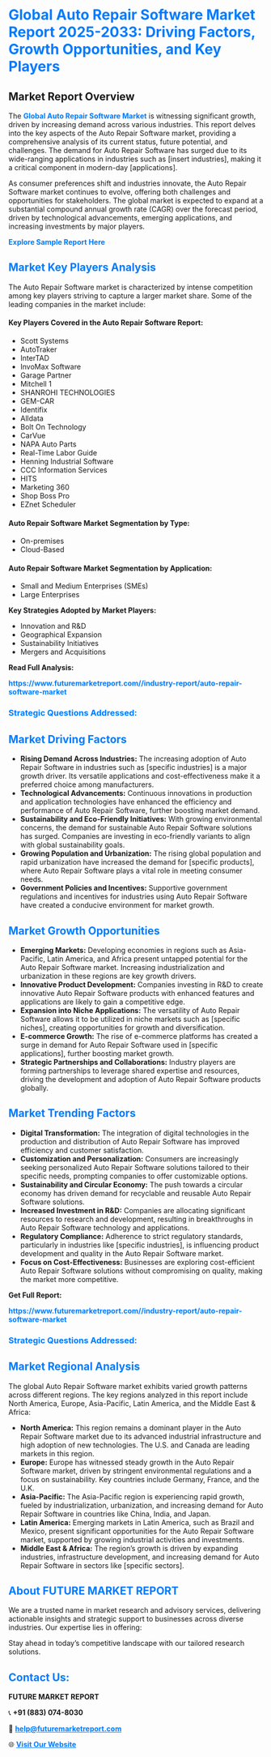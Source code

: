 <h1 style="color: #007BFF;">Global Auto Repair Software Market Report 2025-2033: Driving Factors, Growth Opportunities, and Key Players</h1>

<section id="overview">
<h2>Market Report Overview</h2>
<p>The <a href="https://www.futuremarketreport.com//industry-report/auto-repair-software-market" style="color: #007BFF; text-decoration: none;"><strong>Global Auto Repair Software Market</strong></a> is witnessing significant growth, driven by increasing demand across various industries. This report delves into the key aspects of the Auto Repair Software market, providing a comprehensive analysis of its current status, future potential, and challenges. The demand for Auto Repair Software has surged due to its wide-ranging applications in industries such as [insert industries], making it a critical component in modern-day [applications].</p>
<p>As consumer preferences shift and industries innovate, the Auto Repair Software market continues to evolve, offering both challenges and opportunities for stakeholders. The global market is expected to expand at a substantial compound annual growth rate (CAGR) over the forecast period, driven by technological advancements, emerging applications, and increasing investments by major players.</p>
</section>

<section id="overview">
<p><a href="https://www.futuremarketreport.com//request-sample/reportId=56282" style="color: #007BFF; text-decoration: none;"><strong>Explore Sample Report Here</strong></a></p>
</section>

<section id="key-players">
<h2 style="color: #007BFF;">Market Key Players Analysis</h2>
<p>The Auto Repair Software market is characterized by intense competition among key players striving to capture a larger market share. Some of the leading companies in the market include:</p>
<h4>Key Players Covered in the Auto Repair Software Report:</h4>
<ul><li>Scott Systems</li><li>AutoTraker</li><li>InterTAD</li><li>InvoMax Software</li><li>Garage Partner</li><li>Mitchell 1</li><li>SHANROHI TECHNOLOGIES</li><li>GEM-CAR</li><li>Identifix</li><li>Alldata</li><li>Bolt On Technology</li><li>CarVue</li><li>NAPA Auto Parts</li><li>Real-Time Labor Guide</li><li>Henning Industrial Software</li><li>CCC Information Services</li><li>HITS</li><li>Marketing 360</li><li>Shop Boss Pro</li><li>EZnet Scheduler</li></ul>
<h4>Auto Repair Software Market Segmentation by Type:</h4>
<ul><li>On-premises</li><li>Cloud-Based</li></ul>

<h4>Auto Repair Software Market Segmentation by Application:</h4>
<ul><li>Small and Medium Enterprises (SMEs)</li><li>Large Enterprises</li></ul>
<p><strong>Key Strategies Adopted by Market Players:</strong></p>
<ul>
<li>Innovation and R&D</li>
<li>Geographical Expansion</li>
<li>Sustainability Initiatives</li>
<li>Mergers and Acquisitions</li>
</ul>
</section>

<section>
<p><strong>Read Full Analysis: </strong></p><a href="https://www.futuremarketreport.com//industry-report/auto-repair-software-market" style="color: #007BFF; text-decoration: none;"><strong>https://www.futuremarketreport.com//industry-report/auto-repair-software-market</strong></a>
<h3 style="color: #007BFF;">Strategic Questions Addressed:</h3>
</section>

<section id="driving-factors">
<h2 style="color: #007BFF;">Market Driving Factors</h2>
<ul>
<li><strong>Rising Demand Across Industries:</strong> The increasing adoption of Auto Repair Software in industries such as [specific industries] is a major growth driver. Its versatile applications and cost-effectiveness make it a preferred choice among manufacturers.</li>
<li><strong>Technological Advancements:</strong> Continuous innovations in production and application technologies have enhanced the efficiency and performance of Auto Repair Software, further boosting market demand.</li>
<li><strong>Sustainability and Eco-Friendly Initiatives:</strong> With growing environmental concerns, the demand for sustainable Auto Repair Software solutions has surged. Companies are investing in eco-friendly variants to align with global sustainability goals.</li>
<li><strong>Growing Population and Urbanization:</strong> The rising global population and rapid urbanization have increased the demand for [specific products], where Auto Repair Software plays a vital role in meeting consumer needs.</li>
<li><strong>Government Policies and Incentives:</strong> Supportive government regulations and incentives for industries using Auto Repair Software have created a conducive environment for market growth.</li>
</ul>
</section>

<section id="growth-opportunities">
<h2 style="color: #007BFF;">Market Growth Opportunities</h2>
<ul>
<li><strong>Emerging Markets:</strong> Developing economies in regions such as Asia-Pacific, Latin America, and Africa present untapped potential for the Auto Repair Software market. Increasing industrialization and urbanization in these regions are key growth drivers.</li>
<li><strong>Innovative Product Development:</strong> Companies investing in R&D to create innovative Auto Repair Software products with enhanced features and applications are likely to gain a competitive edge.</li>
<li><strong>Expansion into Niche Applications:</strong> The versatility of Auto Repair Software allows it to be utilized in niche markets such as [specific niches], creating opportunities for growth and diversification.</li>
<li><strong>E-commerce Growth:</strong> The rise of e-commerce platforms has created a surge in demand for Auto Repair Software used in [specific applications], further boosting market growth.</li>
<li><strong>Strategic Partnerships and Collaborations:</strong> Industry players are forming partnerships to leverage shared expertise and resources, driving the development and adoption of Auto Repair Software products globally.</li>
</ul>
</section>

<section id="trending-factors">
<h2 style="color: #007BFF;">Market Trending Factors</h2>
<ul>
<li><strong>Digital Transformation:</strong> The integration of digital technologies in the production and distribution of Auto Repair Software has improved efficiency and customer satisfaction.</li>
<li><strong>Customization and Personalization:</strong> Consumers are increasingly seeking personalized Auto Repair Software solutions tailored to their specific needs, prompting companies to offer customizable options.</li>
<li><strong>Sustainability and Circular Economy:</strong> The push towards a circular economy has driven demand for recyclable and reusable Auto Repair Software solutions.</li>
<li><strong>Increased Investment in R&D:</strong> Companies are allocating significant resources to research and development, resulting in breakthroughs in Auto Repair Software technology and applications.</li>
<li><strong>Regulatory Compliance:</strong> Adherence to strict regulatory standards, particularly in industries like [specific industries], is influencing product development and quality in the Auto Repair Software market.</li>
<li><strong>Focus on Cost-Effectiveness:</strong> Businesses are exploring cost-efficient Auto Repair Software solutions without compromising on quality, making the market more competitive.</li>
</ul>
</section>

<section>
<p><strong>Get Full Report: </strong></p><a href="https://www.futuremarketreport.com//industry-report/auto-repair-software-market" style="color: #007BFF; text-decoration: none;"><strong>https://www.futuremarketreport.com//industry-report/auto-repair-software-market</strong></a>
<h3 style="color: #007BFF;">Strategic Questions Addressed:</h3>
</section>


<section id="regional-analysis">
<h2 style="color: #007BFF;">Market Regional Analysis</h2>
<p>The global Auto Repair Software market exhibits varied growth patterns across different regions. The key regions analyzed in this report include North America, Europe, Asia-Pacific, Latin America, and the Middle East & Africa:</p>
<ul>
<li><strong>North America:</strong> This region remains a dominant player in the Auto Repair Software market due to its advanced industrial infrastructure and high adoption of new technologies. The U.S. and Canada are leading markets in this region.</li>
<li><strong>Europe:</strong> Europe has witnessed steady growth in the Auto Repair Software market, driven by stringent environmental regulations and a focus on sustainability. Key countries include Germany, France, and the U.K.</li>
<li><strong>Asia-Pacific:</strong> The Asia-Pacific region is experiencing rapid growth, fueled by industrialization, urbanization, and increasing demand for Auto Repair Software in countries like China, India, and Japan.</li>
<li><strong>Latin America:</strong> Emerging markets in Latin America, such as Brazil and Mexico, present significant opportunities for the Auto Repair Software market, supported by growing industrial activities and investments.</li>
<li><strong>Middle East & Africa:</strong> The region’s growth is driven by expanding industries, infrastructure development, and increasing demand for Auto Repair Software in sectors like [specific sectors].</li>
</ul>
</section>

<footer>
<h2 style="color: #007BFF;">About FUTURE MARKET REPORT</h2>
<p>We are a trusted name in market research and advisory services, delivering actionable insights and strategic support to businesses across diverse industries. Our expertise lies in offering:</p>

<p>Stay ahead in today’s competitive landscape with our tailored research solutions.</p>

<h2 style="color: #007BFF;">Contact Us:</h2>
<p><strong>FUTURE MARKET REPORT</strong></p>
<p>📞 <strong>+91 (883) 074-8030</strong></p>
<p>📧 <strong><a href="mailto:help@futuremarketreport.com" style="color: #007BFF;">help@futuremarketreport.com</a></strong></p>
<p>🌐 <strong><a href="https://www.futuremarketreport.com/" style="color: #007BFF;">Visit Our Website</a></strong></p>
</footer>